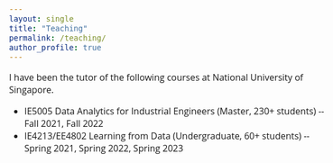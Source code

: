 ```yaml
---
layout: single
title: "Teaching"
permalink: /teaching/
author_profile: true
---
```


<style>
@import url('https://fonts.googleapis.com/css2?family=Open+Sans&display=swap');
</style>
<!-- <body style="font-family: sans-serif; font-size: 9pt;"> -->
<body style="font-family: Open Sans; font-style: light; font-size: 12pt;">

I have been the tutor of the following courses at National University of Singapore.
<ul>
	<li>IE5005 Data Analytics for Industrial Engineers (Master, 230+ students) -- Fall 2021, Fall 2022</li>
  <li> IE4213/EE4802 Learning from Data (Undergraduate, 60+ students) -- Spring 2021, Spring 2022, Spring 2023</li>
</ul>


</body>